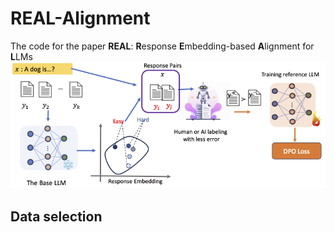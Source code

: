 # REAL-Alignment
The code for the paper **REAL**: **R**esponse **E**mbedding-based **A**lignment for **L**LMs
![Alt text](./DPO_diagrams.png)

## Data selection

